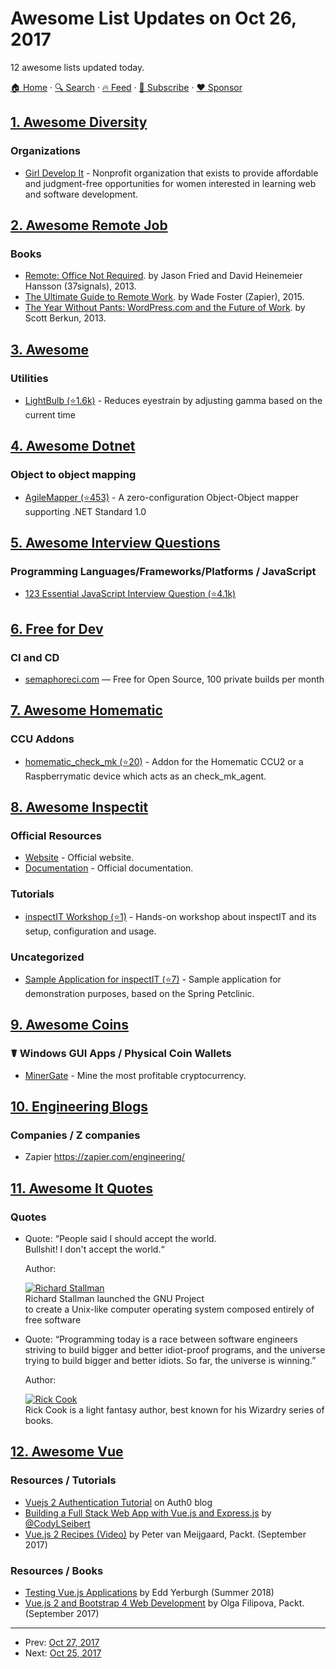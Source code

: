 # Awesome List Updates on Oct 26, 2017

12 awesome lists updated today.

[🏠 Home](/README.md) · [🔍 Search](https://www.trackawesomelist.com/search/) · [🔥 Feed](https://www.trackawesomelist.com/rss.xml) · [📮 Subscribe](https://trackawesomelist.us17.list-manage.com/subscribe?u=d2f0117aa829c83a63ec63c2f&id=36a103854c) · [❤️  Sponsor](https://github.com/sponsors/theowenyoung)



## [1. Awesome Diversity](/content/folkswhocode/awesome-diversity/README.md)

### Organizations

*   [Girl Develop It](https://www.girldevelopit.com/) - Nonprofit organization that exists to provide affordable and judgment-free opportunities for women interested in learning web and software development.

## [2. Awesome Remote Job](/content/lukasz-madon/awesome-remote-job/README.md)

### Books

*   [Remote: Office Not Required](https://37signals.com/remote).
    by Jason Fried and David Heinemeier Hansson (37signals), 2013.
*   [The Ultimate Guide to Remote Work](https://zapier.com/learn/remote-work/).
    by Wade Foster (Zapier), 2015.
*   [The Year Without Pants: WordPress.com and the Future of Work](https://scottberkun.com/yearwithoutpants/).
    by Scott Berkun, 2013.

## [3. Awesome](/content/Awesome-Windows/Awesome/README.md)

### Utilities

*   [LightBulb (⭐1.6k)](https://github.com/Tyrrrz/LightBulb) - Reduces eyestrain by adjusting gamma based on the current time

## [4. Awesome Dotnet](/content/quozd/awesome-dotnet/README.md)

### Object to object mapping

*   [AgileMapper (⭐453)](https://github.com/agileobjects/AgileMapper) - A zero-configuration Object-Object mapper supporting .NET Standard 1.0

## [5. Awesome Interview Questions](/content/DopplerHQ/awesome-interview-questions/README.md)

### Programming Languages/Frameworks/Platforms / JavaScript

*   [123 Essential JavaScript Interview Question (⭐4.1k)](https://github.com/nishant8BITS/123-Essential-JavaScript-Interview-Question)

## [6. Free for Dev](/content/ripienaar/free-for-dev/README.md)

### CI and CD

*   [semaphoreci.com](https://semaphoreci.com/) — Free for Open Source, 100 private builds per month

## [7. Awesome Homematic](/content/homematic-community/awesome-homematic/README.md)

### CCU Addons

*   [homematic\_check\_mk (⭐20)](https://github.com/alexreinert/homematic_check_mk) - Addon for the Homematic CCU2 or a Raspberrymatic device which acts as an check\_mk\_agent.

## [8. Awesome Inspectit](/content/inspectit-labs/awesome-inspectit/README.md)

### Official Resources

*   [Website](http://www.inspectit.rocks/) - Official website.
*   [Documentation](https://inspectit-performance.atlassian.net/wiki/) - Official documentation.

### Tutorials

*   [inspectIT Workshop (⭐1)](https://github.com/inspectit-labs/workshop) - Hands-on workshop about inspectIT and its setup, configuration and usage.

### Uncategorized

*   [Sample Application for inspectIT (⭐7)](https://github.com/inspectit-labs/spring-petclinic-microservices) - Sample application for demonstration purposes, based on the Spring Petclinic.

## [9. Awesome Coins](/content/Zheaoli/awesome-coins/README.md)

### ☤ Windows GUI Apps / Physical Coin Wallets

*   [MinerGate](https://minergate.com) - Mine the most profitable cryptocurrency.

## [10. Engineering Blogs](/content/kilimchoi/engineering-blogs/README.md)

### Companies / Z companies

*   Zapier <https://zapier.com/engineering/>

## [11. Awesome It Quotes](/content/victorlaerte/awesome-it-quotes/README.md)

### Quotes

- Quote: “People said I should accept the world.<br>Bullshit! I don't accept the world.“

  Author: <div id="richard-stallman"></div> [![Richard Stallman](https://github.com/victorlaerte/awesome-it-quotes/raw/master/images/richard_stallman.jpg)](https://en.wikipedia.org/wiki/Richard_Stallman) <br> Richard Stallman launched the GNU Project <br>to create a Unix-like computer operating system composed entirely of free software


- Quote: “Programming today is a race between software engineers striving to build bigger and better idiot-proof programs, and the universe trying to build bigger and better idiots. So far, the universe is winning.”

  Author: <div id="rick-cook"></div> [![Rick Cook](https://github.com/victorlaerte/awesome-it-quotes/raw/master/images/rick_cook.jpg)](https://en.wikipedia.org/wiki/Rick_Cook) <br> Rick Cook is a light fantasy author, best known for his Wizardry series of books.



## [12. Awesome Vue](/content/vuejs/awesome-vue/README.md)

### Resources / Tutorials

*   [Vuejs 2 Authentication Tutorial](https://auth0.com/blog/vuejs2-authentication-tutorial/) on Auth0 blog
*   [Building a Full Stack Web App with Vue.js and Express.js](https://www.youtube.com/watch?v=Fa4cRMaTDUI\&t=) by [@CodyLSeibert](https://twitter.com/CodyLSeibert)
*   [Vue.js 2 Recipes (Video)](https://www.packtpub.com/application-development/vuejs-2-recipes-video) by Peter van Meijgaard, Packt. (September 2017)

### Resources / Books

*   [Testing Vue.js Applications](https://www.manning.com/books/testing-vuejs-applications) by Edd Yerburgh (Summer 2018)
*   [Vue.js 2 and Bootstrap 4 Web Development](https://www.packtpub.com/web-development/vuejs-2-and-bootstrap-4-web-development) by Olga Filipova, Packt. (September 2017)

---

- Prev: [Oct 27, 2017](/content/2017/10/27/README.md)
- Next: [Oct 25, 2017](/content/2017/10/25/README.md)